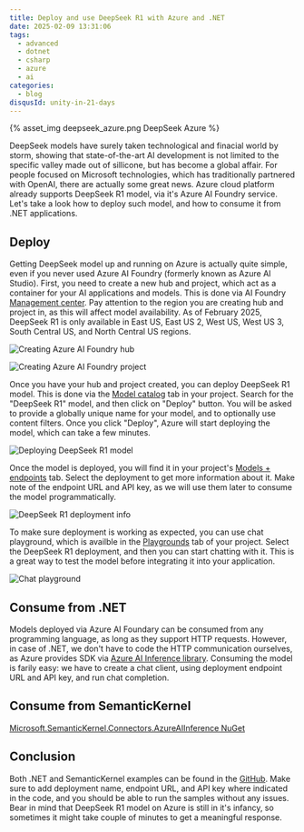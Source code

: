 ```yaml
---
title: Deploy and use DeepSeek R1 with Azure and .NET
date: 2025-02-09 13:31:06
tags:
  - advanced
  - dotnet
  - csharp
  - azure
  - ai
categories:
  - blog
disqusId: unity-in-21-days
---
```


{% asset_img deepseek_azure.png DeepSeek Azure %}

DeepSeek models have surely taken technological and finacial world by storm, showing that state-of-the-art AI development is not limited to the specific valley made out of sillicone, but has become a global affair. For people focused on Microsoft technologies, which has traditionally partnered with OpenAI, there are actually some great news. Azure cloud platform already supports DeepSeek R1 model, via it's Azure AI Foundry service. Let's take a look how to deploy such model, and how to consume it from .NET applications.

<!-- more -->

## Deploy

Getting DeepSeek model up and running on Azure is actually quite simple, even if you never used Azure AI Foundry (formerly known as Azure AI Studio). First, you need to create a new hub and project, which act as a container for your AI applications and models. This is done via AI Foundry [Management center](https://ai.azure.com/managementCenter/allResources). Pay attention to the region you are creating hub and project in, as this will affect model availability. As of February 2025, DeepSeek R1 is only available in East US, East US 2, West US, West US 3, South Central US, and North Central US regions.

![Creating Azure AI Foundry hub](create_hub.png)

![Creating Azure AI Foundry project](create_project.png)

Once you have your hub and project created, you can deploy DeepSeek R1 model. This is done via the [Model catalog](https://ai.azure.com/explore/models) tab in your project. Search for the "DeepSeek R1" model, and then click on "Deploy" button. You will be asked to provide a globally unique name for your model, and to optionally use content filters. Once you click "Deploy", Azure will start deploying the model, which can take a few minutes.

![Deploying DeepSeek R1 model](deploy_model.png)

Once the model is deployed, you will find it in your project's [Models + endpoints](https://ai.azure.com/build/deployments/model) tab. Select the deployment to get more information about it. Make note of the endpoint URL and API key, as we will use them later to consume the model programmatically.

![DeepSeek R1 deployment info](deployment_info.png)

<!-- Playground -->
To make sure deployment is working as expected, you can use chat playground, which is availble in the [Playgrounds](https://ai.azure.com/playgrounds) tab of your project. Select the DeepSeek R1 deployment, and then you can start chatting with it. This is a great way to test the model before integrating it into your application.

![Chat playground](chat_playground.png)

## Consume from .NET

Models deployed via Azure AI Foundary can be consumed from any programming language, as long as they support HTTP requests. However, in case of .NET, we don't have to code the HTTP communication ourselves, as Azure provides SDK via [Azure AI Inference library](https://www.nuget.org/packages/Azure.AI.Inference). Consuming the model is farily easy: we have to create a chat client, using deployment endpoint URL and API key, and run chat completion.

<script src="https://gist.github.com/uveta/250385b53805f8c2859ec1b813d42b27.js"></script>

## Consume from SemanticKernel

[Microsoft.SemanticKernel.Connectors.AzureAIInference NuGet](https://www.nuget.org/packages/Microsoft.SemanticKernel.Connectors.AzureAIInference)

<script src="https://gist.github.com/uveta/2c717c8d6b94215bd2a61ca3e9878e4d.js"></script>

## Conclusion

Both .NET and SemanticKernel examples can be found in the [GitHub](https://github.com/uveta/demo-azure-deepseek). Make sure to add deployment name, endpoint URL, and API key where indicated in the code, and you should be able to run the samples without any issues. Bear in mind that DeepSeek R1 model on Azure is still in it's infancy, so sometimes it might take couple of minutes to get a meaningful response.